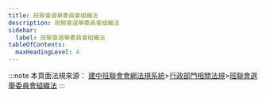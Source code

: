 ```yaml
---
title: 班聯會選舉委員會組織法
description: 班聯會選舉委員會組織法
sidebar:
  label: 班聯會選舉委員會組織法
tableOfContents:
  maxHeadingLevel: 4
---
```


:::note
本頁面法規來源：
[建中班聯會會網法規系統](https://ckhssc.wordpress.com/%e6%b3%95%e8%a6%8f%e7%b3%bb%e7%b5%b1/)\>[行政部門相關法規](https://ckhssc.wordpress.com/%e8%a1%8c%e6%94%bf%e9%83%a8%e9%96%80%e7%9b%b8%e9%97%9c%e6%b3%95%e8%a6%8f/)\>[班聯會選舉委員會組織法](https://drive.google.com/file/d/1_LBOCvORRYfDwznn7vduJ902r9K2M-dI/view?usp=sharing)
:::